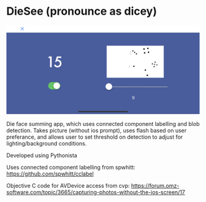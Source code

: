 # DieSee (pronounce as dicey)

![App screen image](example.PNG)

Die face summing app, which uses connected component labelling and blob detection. Takes picture (without ios prompt), uses flash based on user preferance, and allows user to set threshold on detection to adjust for lighting/background conditions. 

Developed using Pythonista

Uses connected component labelling from spwhitt:
https://github.com/spwhitt/cclabel

Objective C code for AVDevice access from cvp:
https://forum.omz-software.com/topic/3665/capturing-photos-without-the-ios-screen/17
